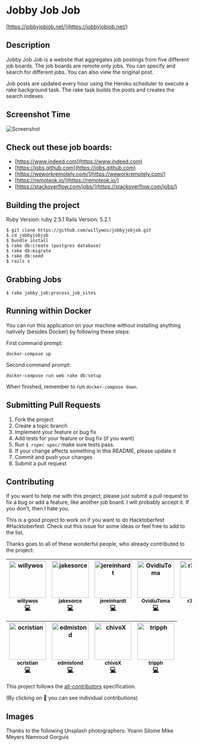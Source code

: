 # Jobby Job Job

[https://jobbyjobjob.net/](https://jobbyjobjob.net/)

## Description

Jobby Job Job is a website that aggregates job postings from five different job boards.
The job boards are remote only jobs. You can specify and search for different jobs.
You can also view the original post.

Job posts are updated every hour using the Heroku scheduler to execute a rake
background task. The rake task builds the posts and creates the search indexes.

## Screenshot Time

![Screenshot](public/img/screenshot.png)

## Check out these job boards:

- [https://www.indeed.com](https://www.indeed.com)
- [https://jobs.github.com](https://jobs.github.com)
- [https://weworkremotely.com/](https://weworkremotely.com/)
- [https://remoteok.io/](https://remoteok.io/)
- [https://stackoverflow.com/jobs/](https://stackoverflow.com/jobs/)


## Building the project

Ruby Version: ruby 2.5.1
Rails Version: 5.2.1

```
$ git clone https://github.com/willywos/jobbyjobjob.git
$ cd jobbyjobjob
$ bundle install
$ rake db:create (postgres database)
$ rake db:migrate
$ rake db:seed
$ rails s
```

## Grabbing Jobs

```
$ rake jobby_job:process_job_sites
```

## Running within Docker

You can run this application on your machine without installing anything natively (besides Docker) by following these steps:

First command prompt:
```
docker-compose up
```

Second command prompt:
```
docker-compose run web rake db:setup
```

When finished, remember to run `docker-compose down`.

## Submitting Pull Requests

1. Fork the project
2. Create a topic branch
3. Implement your feature or bug fix
4. Add tests for your feature or bug fix (if you want)
5. Run `$ rspec spec/` make sure tests pass.
6. If your change affects something in this README, please update it
7. Commit and push your changes
8. Submit a pull request

## Contributing
If you want to help me with this project, please just submit a pull request to fix a bug or add a feature, like another job board. I will probably accept it. If you don't, then I hate you.

This is a good project to work on if you want to do Hacktoberfest #Hacktoberfest. Check out this issue for some ideas or feel free to add to the list.

Thanks goes to all of these wonderful people, who already contributed to the project:

<!--
curl command to generate contributors
curl https://api.github.com/repos/willywos/jobbyjobjob/contributors | jq '.[] | .login + " " + .login + " " + .html_url + " " + "code"'

There is a bug in the atom plugin for allcontributors. You have to add a '[' before the img tag that gets generated.
-->

<!-- Contributors START
jakesorce jakesorce https://github.com/jakesorce code
jereinhardt jereinhardt https://github.com/jereinhardt code
OvidiuToma OvidiuToma https://github.com/OvidiuToma code
r33beers r33beers https://github.com/r33beers code
ConnorBach ConnorBach https://github.com/ConnorBach code
inqii inqii https://github.com/inqii code
ocristian ocristian https://github.com/ocristian code
edmistond edmistond https://github.com/edmistond code
chivoX chivoX https://github.com/chivoX code
tripph tripph https://github.com/tripph code

Contributors END -->
<!-- Contributors table START -->
| [<img src="https://avatars.githubusercontent.com/willywos?s=100" width="100" alt="willywos" /><br /><sub>willywos</sub>](https://github.com/willywos)<br />[💻](git@github.com:willywos/jobbyjobjob/commits?author=willywos) | [<img src="https://avatars.githubusercontent.com/jakesorce?s=100" width="100" alt="jakesorce" /><br /><sub>jakesorce</sub>](https://github.com/jakesorce)<br />[💻](git@github.com:willywos/jobbyjobjob/commits?author=jakesorce) | [<img src="https://avatars.githubusercontent.com/jereinhardt?s=100" width="100" alt="jereinhardt" /><br /><sub>jereinhardt</sub>](https://github.com/jereinhardt)<br />[💻](git@github.com:willywos/jobbyjobjob/commits?author=jereinhardt) | [<img src="https://avatars.githubusercontent.com/OvidiuToma?s=100" width="100" alt="OvidiuToma" /><br /><sub>OvidiuToma</sub>](https://github.com/OvidiuToma)<br />[💻](git@github.com:willywos/jobbyjobjob/commits?author=OvidiuToma) | [<img src="https://avatars.githubusercontent.com/r33beers?s=100" width="100" alt="r33beers" /><br /><sub>r33beers</sub>](https://github.com/r33beers)<br />[💻](git@github.com:willywos/jobbyjobjob/commits?author=r33beers) | [<img src="https://avatars.githubusercontent.com/ConnorBach?s=100" width="100" alt="ConnorBach" /><br /><sub>ConnorBach</sub>](https://github.com/ConnorBach)<br />[💻](git@github.com:willywos/jobbyjobjob/commits?author=ConnorBach) | [<img src="https://avatars.githubusercontent.com/inqii?s=100" width="100" alt="inqii" /><br /><sub>inqii</sub>](https://github.com/inqii)<br />[💻](git@github.com:willywos/jobbyjobjob/commits?author=inqii) |
| :---: | :---: | :---: | :---: | :---: | :---: | :---: |

| [<img src="https://avatars.githubusercontent.com/ocristian?s=100" width="100" alt="ocristian" /><br /><sub>ocristian</sub>](https://github.com/ocristian)<br />[💻](git@github.com:willywos/jobbyjobjob/commits?author=ocristian) | [<img src="https://avatars.githubusercontent.com/edmistond?s=100" width="100" alt="edmistond" /><br /><sub>edmistond</sub>](https://github.com/edmistond)<br />[💻](git@github.com:willywos/jobbyjobjob/commits?author=edmistond) | [<img src="https://avatars.githubusercontent.com/chivoX?s=100" width="100" alt="chivoX" /><br /><sub>chivoX</sub>](https://github.com/chivoX)<br />[💻](git@github.com:willywos/jobbyjobjob/commits?author=chivoX) | [<img src="https://avatars.githubusercontent.com/tripph?s=100" width="100" alt="tripph" /><br /><sub>tripph</sub>](https://github.com/tripph)<br />[💻](git@github.com:willywos/jobbyjobjob/commits?author=tripph) |
| :---: | :---: | :---: | :---: |
<!-- Contributors table END -->
This project follows the [all-contributors](https://github.com/kentcdodds/all-contributors) specification.

(By clicking on 📖 you can see individual contributions)

## Images
Thanks to the following Unsplash photographers:
Yoann Siloine
Mike Meyers
Namroud Gorguis
